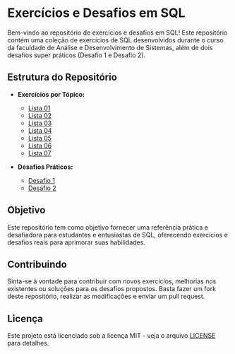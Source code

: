 # Exercícios e Desafios em SQL

Bem-vindo ao repositório de exercícios e desafios em SQL! Este repositório contém uma coleção de exercícios de SQL desenvolvidos durante o curso da faculdade de Análise e Desenvolvimento de Sistemas, além de dois desafios super práticos (Desafio 1 e Desafio 2).

## Estrutura do Repositório

- **Exercícios por Tópico:**
  - [Lista 01](TR01)
  - [Lista 02](TR02)
  - [Lista 03](TR03)
  - [Lista 04](TR04)
  - [Lista 05](TR05)
  - [Lista 06](TR06)
  - [Lista 07](TR07)

- **Desafios Práticos:**
  - [Desafio 1](DESAFIO_01)
  - [Desafio 2](DESAFIO_02)

## Objetivo

Este repositório tem como objetivo fornecer uma referência prática e desafiadora para estudantes e entusiastas de SQL, oferecendo exercícios e desafios reais para aprimorar suas habilidades.

## Contribuindo

Sinta-se à vontade para contribuir com novos exercícios, melhorias nos existentes ou soluções para os desafios propostos. Basta fazer um fork deste repositório, realizar as modificações e enviar um pull request.

## Licença

Este projeto está licenciado sob a licença MIT - veja o arquivo [LICENSE](LICENSE) para detalhes.


 
